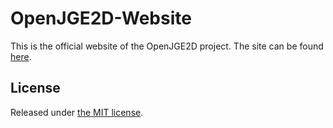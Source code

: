 # OpenJGE2D-Website

This is the official website of the OpenJGE2D project. The site can be found [here](https://openjge.github.io/OpenJGE2D-Website/).

## License

Released under [the MIT license](LICENSE).
